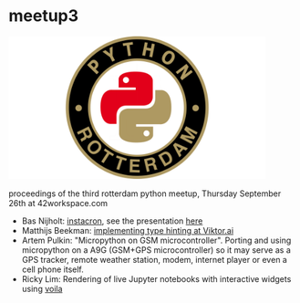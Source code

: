 # meetup3

<img src="pythonrotterdam.png" alt="python rotterdam logo" style="height:250px;"/>

proceedings of the third rotterdam python meetup, Thursday September 26th at 42workspace.com

- Bas Nijholt: [instacron](https://github.com/basnijholt/instacron), see the presentation [here](https://nbviewer.jupyter.org/github/Python-Meetup-Rotterdam/meetup3/blob/master/instacron-python-meetup.ipynb)
- Matthijs Beekman: [implementing type hinting at Viktor.ai](/typehints.md)
- Artem Pulkin: "Micropython on GSM microcontroller". Porting and using micropython on a A9G (GSM+GPS microcontroller) so it may serve as a GPS tracker, remote weather station, modem, internet player or even a cell phone itself.
- Ricky Lim: Rendering of live Jupyter notebooks with interactive widgets using [voila](https://github.com/QuantStack/voila)
